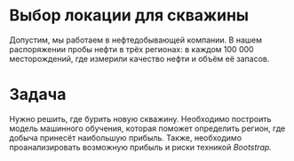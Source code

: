 # Выбор локации для скважины
Допустим, мы работаем в нефтедобывающей компании. 
В нашем распоряжении пробы нефти в трёх регионах: в каждом 100 000 месторождений, где измерили качество нефти и объём её запасов. 
# Задача
Нужно решить, где бурить новую скважину. Необходимо построить модель машинного обучения, которая поможет определить регион, где добыча принесёт наибольшую прибыль. Также, необходимо проанализировать возможную прибыль и риски техникой *Bootstrap.*
